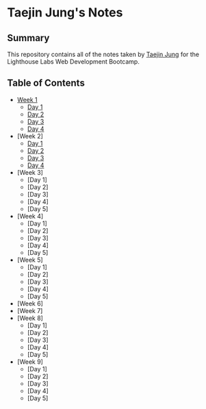 # Taejin Jung's Notes

## Summary

This repository contains all of the notes taken by [Taejin Jung](https://github.com/taejin5314) for the Lighthouse Labs Web Development Bootcamp.

## Table of Contents

- [Week 1](/Week_1)
  - [Day 1](/Week_1/Day_1)
  - [Day 2](https://github.com/DominicTremblay/w1d2-lecture/tree/demo-east-june21-2021)
  - [Day 3](https://github.com/lovemorejokonya/lectures/blob/main/june-21-2021-east/W1D3/README.md)
  - [Day 4](https://github.com/FrancisBourgouin/lectures-2021-east-jun22/tree/main/w1d4)
- [Week 2]
  - [Day 1](https://github.com/zmcadie/LHL_lectures/tree/main/2021/east_jun_21/W2D1)
  - [Day 2](https://github.com/FrancisBourgouin/lectures-2021-east-jun22/tree/main/w2d2)
  - [Day 3](https://github.com/lovemorejokonya/lectures/tree/main/june-21-2021-east/W2D3)
  - [Day 4](https://github.com/DominicTremblay/w2d4-lecture/tree/demo-east-june21-2021)
- [Week 3]
  - [Day 1]
  - [Day 2]
  - [Day 3]
  - [Day 4]
  - [Day 5]
- [Week 4]
  - [Day 1]
  - [Day 2]
  - [Day 3]
  - [Day 4]
  - [Day 5]
- [Week 5]
  - [Day 1]
  - [Day 2]
  - [Day 3]
  - [Day 4]
  - [Day 5]
- [Week 6]
- [Week 7]
- [Week 8]
  - [Day 1]
  - [Day 2]
  - [Day 3]
  - [Day 4]
  - [Day 5]
- [Week 9]
  - [Day 1]
  - [Day 2]
  - [Day 3]
  - [Day 4]
  - [Day 5]
